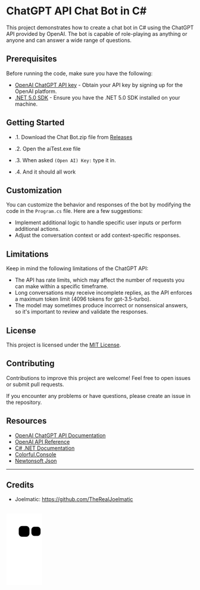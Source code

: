 # ChatGPT API Chat Bot in C#

This project demonstrates how to create a chat bot in C# using the ChatGPT API provided by OpenAI. The bot is capable of role-playing as anything or anyone and can answer a wide range of questions.

## Prerequisites

Before running the code, make sure you have the following:

- [OpenAI ChatGPT API key](https://platform.openai.com/signup) - Obtain your API key by signing up for the OpenAI platform.
- [.NET 5.0 SDK](https://dotnet.microsoft.com/download/dotnet/5.0) - Ensure you have the .NET 5.0 SDK installed on your machine.

## Getting Started

- .1. Download the Chat Bot.zip file from [Releases](https://github.com/TheRealJoelmatic/Ai-Chat-Bot/releases/tag/Main)

- .2. Open the aiTest.exe file

- .3. When asked `(Open AI) Key:` type it in.

- .4. And it should all work

## Customization

You can customize the behavior and responses of the bot by modifying the code in the `Program.cs` file. Here are a few suggestions:
- Implement additional logic to handle specific user inputs or perform additional actions.
- Adjust the conversation context or add context-specific responses.

## Limitations

Keep in mind the following limitations of the ChatGPT API:

- The API has rate limits, which may affect the number of requests you can make within a specific timeframe.
- Long conversations may receive incomplete replies, as the API enforces a maximum token limit (4096 tokens for gpt-3.5-turbo).
- The model may sometimes produce incorrect or nonsensical answers, so it's important to review and validate the responses.

## License

This project is licensed under the [MIT License](LICENSE).

## Contributing

Contributions to improve this project are welcome! Feel free to open issues or submit pull requests.

If you encounter any problems or have questions, please create an issue in the repository.

## Resources

- [OpenAI ChatGPT API Documentation](https://platform.openai.com/docs/guides/chat)
- [OpenAI API Reference](https://platform.openai.com/docs/reference)
- [C# .NET Documentation](https://docs.microsoft.com/dotnet/csharp/)
- [Colorful.Console](https://github.com/tomakita/Colorful.Console)
- [Newtonsoft Json](https://www.newtonsoft.com/json)

---
## Credits

 - Joelmatic: https://github.com/TheRealJoelmatic

##

![Snake animation](https://github.com/madushadhanushka/github-readme/blob/output/github-contribution-snake.svg)
